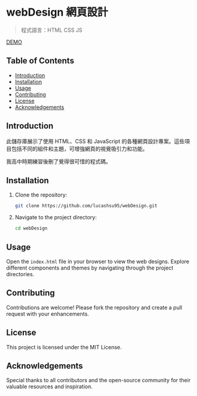 # webDesign 網頁設計

> 程式語言：HTML CSS JS

[DEMO](https://lucashsu95.github.io/webDesign/)

## Table of Contents

- [Introduction](#introduction)
- [Installation](#installation)
- [Usage](#usage)
- [Contributing](#contributing)
- [License](#license)
- [Acknowledgements](#acknowledgements)

## Introduction

此儲存庫展示了使用 HTML、CSS 和 JavaScript 的各種網頁設計專案。這些項目包括不同的組件和主題，可增強網頁的視覺吸引力和功能。

我高中時期練習後刪了覺得很可惜的程式碼。

## Installation

1. Clone the repository:
    ```bash
    git clone https://github.com/lucashsu95/webDesign.git
    ```
2. Navigate to the project directory:
    ```bash
    cd webDesign
    ```

## Usage

Open the `index.html` file in your browser to view the web designs. Explore different components and themes by navigating through the project directories.

## Contributing

Contributions are welcome! Please fork the repository and create a pull request with your enhancements.

## License

This project is licensed under the MIT License.

## Acknowledgements

Special thanks to all contributors and the open-source community for their valuable resources and inspiration.
